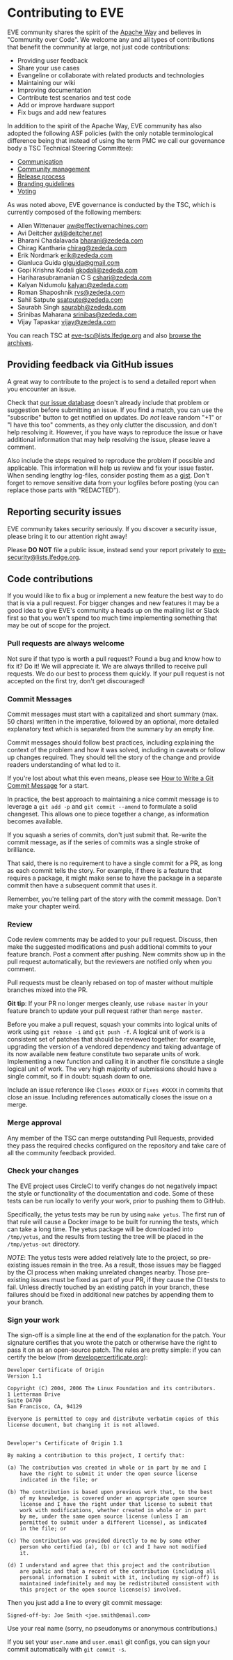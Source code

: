 # Contributing to EVE 

EVE community shares the spirit of the [Apache Way](https://apache.org/theapacheway/)
and believes in "Community over Code". We welcome any and all types of contributions
that benefit the community at large, not just code contributions:

* Providing user feedback
* Share your use cases
* Evangeline or collaborate with related products and technologies
* Maintaining our wiki
* Improving documentation
* Contribute test scenarios and test code
* Add or improve hardware support
* Fix bugs and add new features

In addition to the spirit of the Apache Way, EVE community has also adopted
the following ASF policies (with the only notable terminological difference
being that instead of using the term PMC we call our governance body a TSC
Technical Steering Committee):

* [Communication](https://www.apache.org/foundation/governance/pmcs#communication)
* [Community management](https://www.apache.org/foundation/governance/pmcs#community)
* [Release process](https://www.apache.org/legal/release-policy.html)
* [Branding guidelines](http://www.apache.org/foundation/marks/responsibility.html)
* [Voting](http://www.apache.org/foundation/marks/responsibility.html)

As was noted above, EVE governance is conducted by the TSC, which is currently
composed of the following members:

* Allen Wittenauer <aw@effectivemachines.com>
* Avi Deitcher <avi@deitcher.net>
* Bharani Chadalavada <bharani@zededa.com>
* Chirag Kantharia <chirag@zededa.com>
* Erik Nordmark <erik@zededa.com>
* Gianluca Guida <glguida@gmail.com>
* Gopi Krishna Kodali <gkodali@zededa.com>
* Hariharasubramanian C S <cshari@zededa.com>
* Kalyan Nidumolu <kalyan@zededa.com>
* Roman Shaposhnik <rvs@zededa.com>
* Sahil Satpute <ssatpute@zededa.com>
* Saurabh Singh <saurabh@zededa.com>
* Srinibas Maharana <srinibas@zededa.com>
* Vijay Tapaskar <vijay@zededa.com>

You can reach TSC at [eve-tsc@lists.lfedge.org](mailto:eve-tsc@lists.lfedge.org)
and also [browse the archives](https://lists.lfedge.org/g/eve-tsc).

## Providing feedback via GitHub issues

A great way to contribute to the project is to send a detailed report when you
encounter an issue.

Check that [our issue database](https://github.com/lf-edge/eve/issues)
doesn't already include that problem or suggestion before submitting an issue.
If you find a match, you can use the "subscribe" button to get notified on
updates. Do *not* leave random "+1" or "I have this too" comments, as they
only clutter the discussion, and don't help resolving it. However, if you
have ways to reproduce the issue or have additional information that may help
resolving the issue, please leave a comment.

Also include the steps required to reproduce the problem if possible and
applicable. This information will help us review and fix your issue faster.
When sending lengthy log-files, consider posting them as a [gist](https://gist.github.com).
Don't forget to remove sensitive data from your logfiles before posting (you can
replace those parts with "REDACTED").

## Reporting security issues

EVE community takes security seriously. If you discover a security
issue, please bring it to our attention right away!

Please **DO NOT** file a public issue, instead send your report privately to
[eve-security@lists.lfedge.org](mailto:eve-security@lists.lfedge.org).

## Code contributions

If you would like to fix a bug or implement a new feature the best way to
do that is via a pull request. For bigger changes and new features it may
be a good idea to give EVE's community a heads up on the mailing list or
Slack first so that you won't spend too much time implementing something
that may be out of scope for the project.

### Pull requests are always welcome

Not sure if that typo is worth a pull request? Found a bug and know how to fix
it? Do it! We will appreciate it. We are always thrilled to receive pull requests.
We do our best to process them quickly. If your pull request is not accepted on
the first try, don't get discouraged!

### Commit Messages

Commit messages must start with a capitalized and short summary (max. 50 chars)
written in the imperative, followed by an optional, more detailed explanatory
text which is separated from the summary by an empty line.

Commit messages should follow best practices, including explaining the context
of the problem and how it was solved, including in caveats or follow up changes
required. They should tell the story of the change and provide readers
understanding of what led to it.

If you're lost about what this even means, please see [How to Write a Git
Commit Message](http://chris.beams.io/posts/git-commit/) for a start.

In practice, the best approach to maintaining a nice commit message is to
leverage a `git add -p` and `git commit --amend` to formulate a solid
changeset. This allows one to piece together a change, as information becomes
available.

If you squash a series of commits, don't just submit that. Re-write the commit
message, as if the series of commits was a single stroke of brilliance.

That said, there is no requirement to have a single commit for a PR, as long as
each commit tells the story. For example, if there is a feature that requires a
package, it might make sense to have the package in a separate commit then have
a subsequent commit that uses it.

Remember, you're telling part of the story with the commit message. Don't make
your chapter weird.

### Review

Code review comments may be added to your pull request. Discuss, then make the
suggested modifications and push additional commits to your feature branch. Post
a comment after pushing. New commits show up in the pull request automatically,
but the reviewers are notified only when you comment.

Pull requests must be cleanly rebased on top of master without multiple branches
mixed into the PR.

**Git tip**: If your PR no longer merges cleanly, use `rebase master` in your
feature branch to update your pull request rather than `merge master`.

Before you make a pull request, squash your commits into logical units of work
using `git rebase -i` and `git push -f`. A logical unit of work is a consistent
set of patches that should be reviewed together: for example, upgrading the
version of a vendored dependency and taking advantage of its now available new
feature constitute two separate units of work. Implementing a new function and
calling it in another file constitute a single logical unit of work. The very
high majority of submissions should have a single commit, so if in doubt: squash
down to one.

Include an issue reference like `Closes #XXXX` or `Fixes #XXXX` in commits that
close an issue. Including references automatically closes the issue on a merge.

### Merge approval

Any member of the TSC can merge outstanding Pull Requests, provided they pass
the required checks configured on the repository and take care of all the
community feedback provided.

### Check your changes

The EVE project uses CircleCI to verify changes do not negatively impact
the style or functionality of the documentation and code.  Some of these
tests can be run locally to verify your work, prior to pushing them to
GitHub.

Specifically, the yetus tests may be run by using `make yetus`.  The
first run of that rule will cause a Docker image to be built for running
the tests, which can take a long time.  The yetus package will be
downloaded into `/tmp/yetus`, and the results from testing the tree will
be placed in the `/tmp/yetus-out` directory.

*NOTE*: The yetus tests were added relatively late to the project,
so pre-existing issues remain in the tree.  As a result, those issues
may be flagged by the CI process when making unrelated changes nearby.
Those pre-existing issues must be fixed as part of your PR, if they
cause the CI tests to fail.  Unless directly touched by an existing
patch in your branch, these failures should be fixed in additional
new patches by appending them to your branch.

### Sign your work

The sign-off is a simple line at the end of the explanation for the patch. Your
signature certifies that you wrote the patch or otherwise have the right to pass
it on as an open-source patch. The rules are pretty simple: if you can certify
the below (from [developercertificate.org](http://developercertificate.org/)):

```text
Developer Certificate of Origin
Version 1.1

Copyright (C) 2004, 2006 The Linux Foundation and its contributors.
1 Letterman Drive
Suite D4700
San Francisco, CA, 94129

Everyone is permitted to copy and distribute verbatim copies of this
license document, but changing it is not allowed.


Developer's Certificate of Origin 1.1

By making a contribution to this project, I certify that:

(a) The contribution was created in whole or in part by me and I
    have the right to submit it under the open source license
    indicated in the file; or

(b) The contribution is based upon previous work that, to the best
    of my knowledge, is covered under an appropriate open source
    license and I have the right under that license to submit that
    work with modifications, whether created in whole or in part
    by me, under the same open source license (unless I am
    permitted to submit under a different license), as indicated
    in the file; or

(c) The contribution was provided directly to me by some other
    person who certified (a), (b) or (c) and I have not modified
    it.

(d) I understand and agree that this project and the contribution
    are public and that a record of the contribution (including all
    personal information I submit with it, including my sign-off) is
    maintained indefinitely and may be redistributed consistent with
    this project or the open source license(s) involved.
```

Then you just add a line to every git commit message:

    Signed-off-by: Joe Smith <joe.smith@email.com>

Use your real name (sorry, no pseudonyms or anonymous contributions.)

If you set your `user.name` and `user.email` git configs, you can sign your
commit automatically with `git commit -s`.
